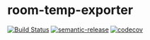 # room-temp-exporter

[![Build Status](https://travis-ci.com/M-Ayers/room-temp-exporter.svg?branch=master)](https://travis-ci.com/M-Ayers/room-temp-exporter)
[![semantic-release](https://img.shields.io/badge/%20%20%F0%9F%93%A6%F0%9F%9A%80-semantic--release-e10079.svg)](https://github.com/semantic-release/semantic-release)
[![codecov](https://codecov.io/gh/M-Ayers/room-temp-exporter/branch/master/graph/badge.svg?token=RKSY5u3ewG)](https://codecov.io/gh/M-Ayers/room-temp-exporter)
